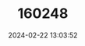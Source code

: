---
title: "160248"
category: "Teracolus eris"
draft: false
date: 2024-02-22 13:03:52
languages:
  English: ["Banded Gold Tip"]
---